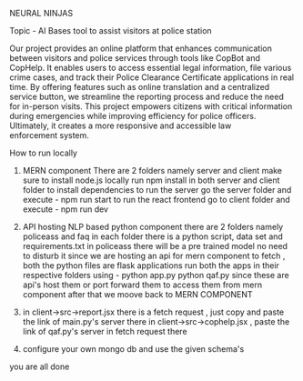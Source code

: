 NEURAL NINJAS

Topic - AI Bases tool to assist visitors at police station

Our project provides an online platform that enhances communication between visitors and police services through tools like CopBot and CopHelp. It enables users to access essential legal information, file various crime cases, and track their Police Clearance Certificate applications in real time. By offering features such as online translation and a centralized service button, we streamline the reporting process and reduce the need for in-person visits. This project empowers citizens with critical information during emergencies while improving efficiency for police officers. Ultimately, it creates a more responsive and accessible law enforcement system.

How to run locally
1. MERN component
    There are 2 folders namely server and client
    make sure to install node.js locally
    run npm install in both server and client folder to install dependencies
    to run the server go the server folder and execute -
    npm run start
    to run the react frontend go to client folder and execute -
    npm run dev
2. API hosting NLP based python component
    there are 2 folders namely policeass and faq
    in each folder there is a python script, data set and requirements.txt
    in policeass there will be a pre trained model no need to disturb it
    since we are hosting an api for mern component to fetch , both the python files are flask applications
    run both the apps in their  respective folders using -
    python app.py
    python qaf.py
    since these are api's host them or port forward  them to access them from mern component
    after that we moove back to MERN COMPONENT
3. in client->src->report.jsx there is a fetch request , just copy and paste the    link of main.py's server there
    in client->src->cophelp.jsx , paste the  link of qaf.py's server in fetch request there

4. configure your own mongo db and use the given schema's

you are all done


 
